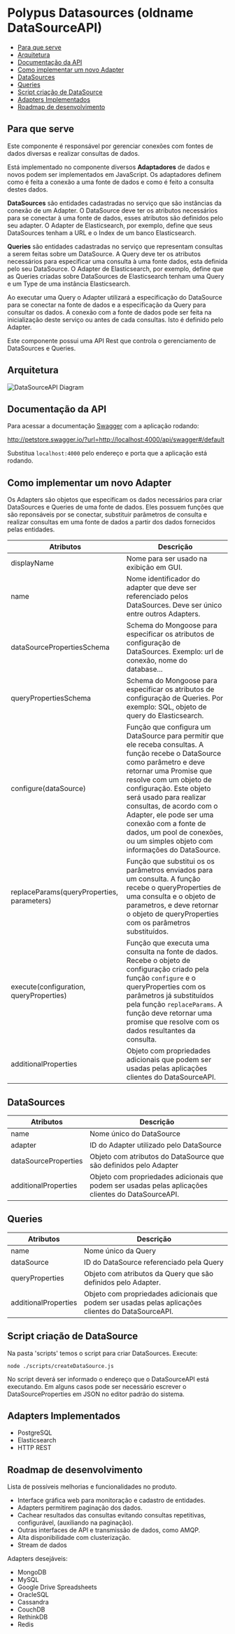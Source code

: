 # Polypus Datasources (oldname DataSourceAPI)

<!-- START doctoc generated TOC please keep comment here to allow auto update -->
<!-- DON'T EDIT THIS SECTION, INSTEAD RE-RUN doctoc TO UPDATE -->


- [Para que serve](#para-que-serve)
- [Arquitetura](#arquitetura)
- [Documentação da API](#documenta%C3%A7%C3%A3o-da-api)
- [Como implementar um novo Adapter](#como-implementar-um-novo-adapter)
- [DataSources](#datasources)
- [Queries](#queries)
- [Script criação de DataSource](#script-cria%C3%A7%C3%A3o-de-datasource)
- [Adapters Implementados](#adapters-implementados)
- [Roadmap de desenvolvimento](#roadmap-de-desenvolvimento)

<!-- END doctoc generated TOC please keep comment here to allow auto update -->

## Para que serve

Este componente é responsável por gerenciar conexões com fontes de dados diversas e realizar consultas de dados.

Está implementado no componente diversos **Adaptadores** de dados e novos podem ser implementados em JavaScript.
Os adaptadores definem como é feita a conexão a uma fonte de dados e como é feito a consulta destes dados.

**DataSources** são entidades cadastradas no serviço que são instâncias da conexão de um Adapter.
O DataSource deve ter os atributos necessários para se conectar à uma fonte de dados, esses atributos são definidos pelo seu adapter.
O Adapter de Elasticsearch, por exemplo, define que seus DataSources tenham a URL e o Index de um banco Elasticsearch.

**Queries** são entidades cadastradas no serviço que representam consultas a serem feitas sobre um DataSource.
A Query deve ter os atributos necessários para especificar uma consulta à uma fonte dados, esta definida pelo seu DataSource.
O Adapter de Elasticsearch, por exemplo, define que as Queries criadas sobre DataSources de Elasticsearch tenham uma Query e um Type de uma instância Elasticsearch.

Ao executar uma Query o Adapter utilizará a especificação do DataSource para se conectar na fonte de dados e a especificação da Query para consultar os dados.
A conexão com a fonte de dados pode ser feita na inicialização deste serviço ou antes de cada consultas. Isto é definido pelo Adapter.

Este componente possui uma API Rest que controla o gerenciamento de DataSources e Queries.

## Arquitetura
![DataSourceAPI Diagram](./diagram.png)

## Documentação da API
Para acessar a documentação [Swagger](http://swagger.io/) com a aplicação rodando:

http://petstore.swagger.io/?url=http://localhost:4000/api/swagger#/default

Substitua `localhost:4000` pelo endereço e porta que a aplicação está rodando.

## Como implementar um novo Adapter

Os Adapters são objetos que especificam os dados necessários para criar DataSources e Queries de uma fonte de dados.
Eles possuem funções que são reponsáveis por se conectar, substituir parâmetros de consulta e realizar consultas em uma fonte de dados a partir dos dados fornecidos pelas entidades.

| Atributos                                  | Descrição                                                                                                                                                                                                                                                                                                                                                        |
|--------------------------------------------|------------------------------------------------------------------------------------------------------------------------------------------------------------------------------------------------------------------------------------------------------------------------------------------------------------------------------------------------------------------------------------------------|
| displayName                                | Nome para ser usado na exibição em GUI.                                                                                                                                                                                                                                                                                                                                                        |
| name                                       | Nome identificador do adapter que deve ser referenciado pelos DataSources. Deve ser único entre outros Adapters.                                                                                                                                                                                                                                                                              |
| dataSourcePropertiesSchema                 | Schema do Mongoose para especificar os atributos de configuração de DataSources. Exemplo: url de conexão, nome do database...                                                                                                                                                                                                                                                                  |
| queryPropertiesSchema                      | Schema do Mongoose para especificar os atributos de configuração de Queries. Por exemplo: SQL, objeto de query do Elasticsearch.                                                                                                                                                                                                                                                               |
| configure(dataSource)                      | Função que configura um DataSource para permitir que ele receba consultas. A função recebe o DataSource como parâmetro e deve retornar uma Promise que resolve com um objeto de configuração. Este objeto será usado para realizar consultas, de acordo com o Adapter, ele pode ser uma conexão com a fonte de dados, um pool de conexões, ou um simples objeto com informações do DataSource. |
| replaceParams(queryProperties, parameters) | Função que substitui os os parâmetros enviados para um consulta. A função recebe o queryProperties de uma consulta e o objeto de parametros, e deve retornar o objeto de queryProperties com os parâmetros substituídos.                                                                                                                                                                       |
| execute(configuration, queryProperties)    | Função que executa uma consulta na fonte de dados. Recebe o objeto de configuração criado pela função `configure` e o queryProperties com os parâmetros já substituídos pela função `replaceParams`. A função deve retornar uma promise que resolve com os dados resultantes da consulta.                                                                                                      |
| additionalProperties                       | Objeto com propriedades adicionais que podem ser usadas pelas aplicações clientes do DataSourceAPI.                                                                                                                                                                                                                                                                                         |


## DataSources

| Atributos            | Descrição                                                                                           |
|----------------------|-----------------------------------------------------------------------------------------------------|
| name                 | Nome único do DataSource                                                                            |
| adapter              | ID do Adapter utilizado pelo DataSource                                                             |
| dataSourceProperties | Objeto com atributos do DataSource que são definidos pelo Adapter                                   |
| additionalProperties | Objeto com propriedades adicionais que podem ser usadas pelas aplicações clientes do DataSourceAPI. |

## Queries

| Atributos            | Descrição                                                                                           |
|----------------------|-----------------------------------------------------------------------------------------------------|
| name                 | Nome único da Query                                                                                 |
| dataSource           | ID do DataSource referenciado pela Query                                                            |
| queryProperties      | Objeto com atributos da Query que são definidos pelo Adapter.                                       |
| additionalProperties | Objeto com propriedades adicionais que podem ser usadas pelas aplicações clientes do DataSourceAPI. |

## Script criação de DataSource

Na pasta 'scripts' temos o script para criar DataSources.
Execute:

    node ./scripts/createDataSource.js

No script deverá ser informado o endereço que o DataSourceAPI está executando.
Em alguns casos pode ser necessário escrever o DataSourceProperties em JSON no editor padrão do sistema.

## Adapters Implementados
 - PostgreSQL
 - Elasticsearch
 - HTTP REST
 

## Roadmap de desenvolvimento

Lista de possíveis melhorias e funcionalidades no produto.
 - Interface gráfica web para monitoração e cadastro de entidades.
 - Adapters permitirem paginação dos dados.
 - Cachear resultados das consultas evitando consultas repetitivas, configurável, (auxiliando na paginação).
 - Outras interfaces de API e transmissão de dados, como AMQP.
 - Alta disponibilidade com clusterização.
 - Stream de dados

Adapters desejáveis:
 - MongoDB
 - MySQL
 - Google Drive Spreadsheets
 - OracleSQL
 - Cassandra
 - CouchDB
 - RethinkDB
 - Redis